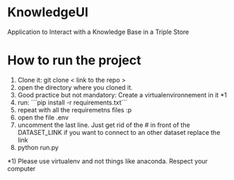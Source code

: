# KnowledgeUI
Application to Interact with a Knowledge Base in a Triple Store

# How to run the project
1) Clone it: git clone < link to the repo >
2) open the directory where you cloned it.
3) Good practice but not mandatory: Create a virtualenvironnement in it *1
4) run: ´´´pip install -r requirements.txt´´´
5) repeat with all the requiremetns files :p
5) open the file .env
6) uncomment the last line. Just get rid of the # in front of the DATASET_LINK
    if you want to connect to an other dataset replace the link
7) python run.py

*1) Please use virtualenv and not things like anaconda. Respect your computer

